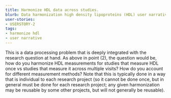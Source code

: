 ```yaml
---
title: Harmonize HDL data across studies.
blurb: Data harmonization high density lipoproteins (HDL) user narrative.
user-stories:
- USERSTORY-2
tags:
- harmonize hdl
- user narrative
---
```

This is a data processing problem that is deeply integrated with the research question at hand.  As above in point (2), the question would be, how do you harmonize HDL measurements for studies that measure HDL once vs studies that measure it across multiple visits?  How do you account for different measurement methods? Note that this is typically done in a way that is individual to each research project (so it cannot be done once, but in general must be done for each research project; any given harmonization may be reusable by some other projects, but will not generally be reusable).